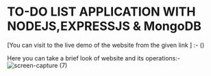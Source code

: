 # TO-DO LIST APPLICATION WITH NODEJS,EXPRESSJS & MongoDB
[You can visit to the live demo of the website from the given link ] :- ()

Here you can take a brief look of website and its operations:-
![screen-capture (7)](https://user-images.githubusercontent.com/88509277/233337148-58e8baf1-7c70-4954-8f30-98d55d7be835.gif)

